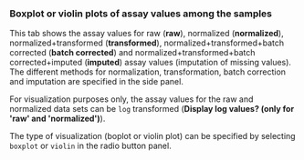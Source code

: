 ### Boxplot or violin plots of assay values among the samples

This tab shows the assay values for raw (**raw**), normalized 
(**normalized**), normalized+transformed (**transformed**), 
normalized+transformed+batch corrected (**batch corrected**)
and normalized+transformed+batch corrected+imputed (**imputed**) 
assay values (imputation of missing values). 
The different methods for normalization, transformation, batch 
correction and imputation are specified in the side panel. 

For visualization purposes only, the assay
values for the raw and normalized data sets can be `log` transformed
(**Display log values? (only for 'raw' and 'normalized')**).

The type of visualization (boplot or violin plot) can be specified 
by selecting `boxplot` or `violin` in the radio button panel. 
